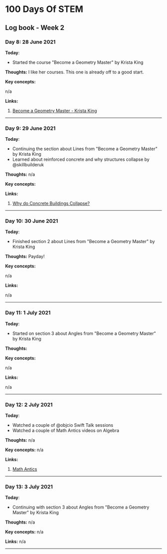 # 100 Days Of STEM

## Log book - Week 2

### Day 8: 28 June 2021

**Today**:

* Started the course "Become a Geometry Master" by Krista King

**Thoughts:** I like her courses. This one is already off to a good start.

**Key concepts:**

n/a

**Links:**

1. [Become a Geometry Master - Krista King](https://www.udemy.com/course/geometry-basics/)

---

### Day 9: 29 June 2021

**Today**:

* Continuing the section about Lines from "Become a Geometry Master" by Krista King
* Learned about reinforced concrete and why structures collapse by @skillbuilderuk

**Thoughts:** n/a

**Key concepts:**


**Links:**

1. [Why do Concrete Buildings Collapse?](https://www.youtube.com/watch?v=lifCWsD4ckc)

---

### Day 10: 30 June 2021

**Today**: 

* Finished section 2 about Lines from "Become a Geometry Master" by Krista King

**Thoughts:** Payday!

**Key concepts:**

n/a

**Links:**

n/a

---

### Day 11: 1 July 2021

**Today**: 

* Started on section 3 about Angles from "Become a Geometry Master" by Krista King

**Thoughts:**

**Key concepts:**

n/a

**Links:**

n/a

---

### Day 12: 2 July 2021

**Today**:

* Watched a couple of @objcio Swift Talk sessions
* Watched a couple of Math Antics videos on Algebra

**Thoughts:** n/a

**Key concepts:** n/a

**Links:**

1. [Math Antics](https://mathantics.com/)

---

### Day 13: 3 July 2021

**Today**:

* Continuing with section 3 about Angles from "Become a Geometry Master" by Krista King

**Thoughts:** n/a

**Key concepts:** n/a

**Links:** n/a

---
